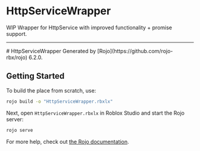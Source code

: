 # HttpServiceWrapper

WIP Wrapper for HttpService with improved functionality + promise support.


<hr>
# HttpServiceWrapper
Generated by [Rojo](https://github.com/rojo-rbx/rojo) 6.2.0.

## Getting Started
To build the place from scratch, use:

```bash
rojo build -o "HttpServiceWrapper.rbxlx"
```

Next, open `HttpServiceWrapper.rbxlx` in Roblox Studio and start the Rojo server:

```bash
rojo serve
```

For more help, check out [the Rojo documentation](https://rojo.space/docs).